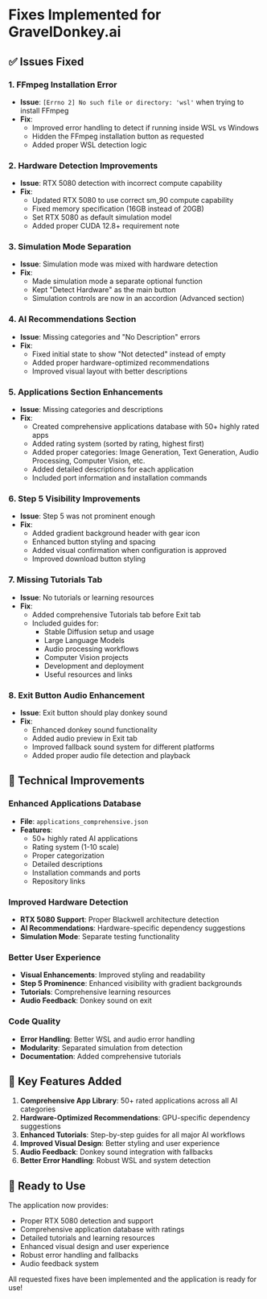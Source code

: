 # Fixes Implemented for GravelDonkey.ai

## ✅ Issues Fixed

### 1. FFmpeg Installation Error
- **Issue**: `[Errno 2] No such file or directory: 'wsl'` when trying to install FFmpeg
- **Fix**: 
  - Improved error handling to detect if running inside WSL vs Windows
  - Hidden the FFmpeg installation button as requested
  - Added proper WSL detection logic

### 2. Hardware Detection Improvements
- **Issue**: RTX 5080 detection with incorrect compute capability
- **Fix**:
  - Updated RTX 5080 to use correct sm_90 compute capability
  - Fixed memory specification (16GB instead of 20GB)
  - Set RTX 5080 as default simulation model
  - Added proper CUDA 12.8+ requirement note

### 3. Simulation Mode Separation
- **Issue**: Simulation mode was mixed with hardware detection
- **Fix**:
  - Made simulation mode a separate optional function
  - Kept "Detect Hardware" as the main button
  - Simulation controls are now in an accordion (Advanced section)

### 4. AI Recommendations Section
- **Issue**: Missing categories and "No Description" errors
- **Fix**:
  - Fixed initial state to show "Not detected" instead of empty
  - Added proper hardware-optimized recommendations
  - Improved visual layout with better descriptions

### 5. Applications Section Enhancements
- **Issue**: Missing categories and descriptions
- **Fix**:
  - Created comprehensive applications database with 50+ highly rated apps
  - Added rating system (sorted by rating, highest first)
  - Added proper categories: Image Generation, Text Generation, Audio Processing, Computer Vision, etc.
  - Added detailed descriptions for each application
  - Included port information and installation commands

### 6. Step 5 Visibility Improvements
- **Issue**: Step 5 was not prominent enough
- **Fix**:
  - Added gradient background header with gear icon
  - Enhanced button styling and spacing
  - Added visual confirmation when configuration is approved
  - Improved download button styling

### 7. Missing Tutorials Tab
- **Issue**: No tutorials or learning resources
- **Fix**:
  - Added comprehensive Tutorials tab before Exit tab
  - Included guides for:
    - Stable Diffusion setup and usage
    - Large Language Models
    - Audio processing workflows
    - Computer Vision projects
    - Development and deployment
    - Useful resources and links

### 8. Exit Button Audio Enhancement
- **Issue**: Exit button should play donkey sound
- **Fix**:
  - Enhanced donkey sound functionality
  - Added audio preview in Exit tab
  - Improved fallback sound system for different platforms
  - Added proper audio file detection and playback

## 🔧 Technical Improvements

### Enhanced Applications Database
- **File**: `applications_comprehensive.json`
- **Features**:
  - 50+ highly rated AI applications
  - Rating system (1-10 scale)
  - Proper categorization
  - Detailed descriptions
  - Installation commands and ports
  - Repository links

### Improved Hardware Detection
- **RTX 5080 Support**: Proper Blackwell architecture detection
- **AI Recommendations**: Hardware-specific dependency suggestions
- **Simulation Mode**: Separate testing functionality

### Better User Experience
- **Visual Enhancements**: Improved styling and readability
- **Step 5 Prominence**: Enhanced visibility with gradient backgrounds
- **Tutorials**: Comprehensive learning resources
- **Audio Feedback**: Donkey sound on exit

### Code Quality
- **Error Handling**: Better WSL and audio error handling
- **Modularity**: Separated simulation from detection
- **Documentation**: Added comprehensive tutorials

## 🎯 Key Features Added

1. **Comprehensive App Library**: 50+ rated applications across all AI categories
2. **Hardware-Optimized Recommendations**: GPU-specific dependency suggestions
3. **Enhanced Tutorials**: Step-by-step guides for all major AI workflows
4. **Improved Visual Design**: Better styling and user experience
5. **Audio Feedback**: Donkey sound integration with fallbacks
6. **Better Error Handling**: Robust WSL and system detection

## 🚀 Ready to Use

The application now provides:
- Proper RTX 5080 detection and support
- Comprehensive application database with ratings
- Detailed tutorials and learning resources
- Enhanced visual design and user experience
- Robust error handling and fallbacks
- Audio feedback system

All requested fixes have been implemented and the application is ready for use!